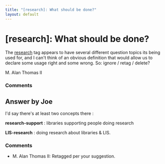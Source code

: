 ```yaml
---
title: "[research]: What should be done?"
layout: default
---
```

[research]: What should be done?
=====================
The
[research](http://libraries.stackexchange.com/questions/tagged/research "show questions tagged 'research'")
tag appears to have several different question topics its being used
for, and I can't think of an obvious definition that would allow us to
declare some usage right and some wrong. So: ignore / retag / delete?

M. Alan Thomas II

### Comments ###


Answer by Joe
----------------
I'd say there's at least two concepts there :

**research-support** : libraries supporting people doing research

**LIS-research** : doing research about libraries & LIS.

### Comments ###
* M. Alan Thomas II: Retagged per your suggestion.

